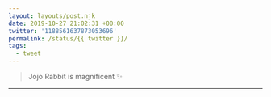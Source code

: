 ```yaml
---
layout: layouts/post.njk
date: 2019-10-27 21:02:31 +00:00
twitter: '1188561637873053696'
permalink: /status/{{ twitter }}/
tags: 
  - tweet
---
```


> Jojo Rabbit is magnificent ✨

---
